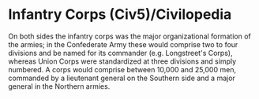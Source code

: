 # Infantry Corps (Civ5)/Civilopedia

On both sides the infantry corps was the major organizational formation of the armies; in the Confederate Army these would comprise two to four divisions and be named for its commander (e.g. Longstreet's Corps), whereas Union Corps were standardized at three divisions and simply numbered. A corps would comprise between 10,000 and 25,000 men, commanded by a lieutenant general on the Southern side and a major general in the Northern armies.